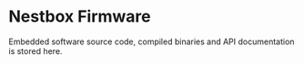 # Nestbox Firmware

Embedded software source code, compiled binaries and API documentation is stored here.